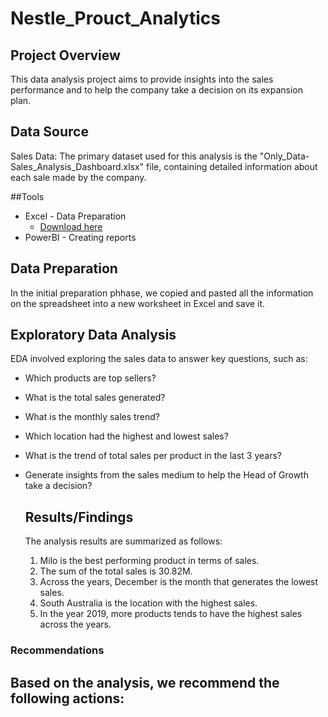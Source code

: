# Nestle_Prouct_Analytics

## Project Overview

This data analysis project aims to provide insights into the sales performance and to help the company take a decision on its expansion plan.

## Data Source

Sales Data: The primary dataset used for this analysis is the "Only_Data-Sales_Analysis_Dashboard.xlsx" file, containing detailed information about each sale made by the company. 

##Tools

 - Excel - Data Preparation
   - [Download here](https://docs.google.com/spreadsheets/u/0/d/1I5wpmPGSvrS3-XSNuOeX58urbqNVPeT_/htmlview)
 - PowerBI - Creating reports


## Data Preparation
In the initial preparation phhase, we copied and pasted all the information on the spreadsheet into a new worksheet in Excel and save it.

## Exploratory Data Analysis

EDA involved exploring the sales data to answer key questions, such as:

- Which products are top sellers?
- What is the total sales generated?
- What is the monthly sales trend?
- Which location had the highest and lowest sales?
- What is the trend of total sales per product in the last 3 years?
- Generate insights from the sales medium to help the Head of Growth take a decision?

  ## Results/Findings

  The analysis results are summarized as follows:
  1. Milo is the best performing product in terms of sales.
  2. The sum of the total sales is 30.82M.
  3. Across the years, December is the month that generates the lowest sales.
  4. South Australia is the location with the highest sales.
  5. In the year 2019, more products tends to have the highest sales across the years.

### Recommendations

Based on the analysis, we recommend the following actions:
- 
   
  
  

